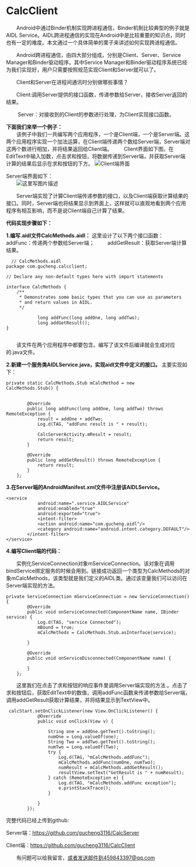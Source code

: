 # CalcClient
    
&emsp;&emsp;Android中通过Binder机制实现跨进程通信，Binder机制比较典型的例子就是AIDL Service。AIDL跨进程通信的实现在Android中是比较重要的知识点，同时也有一定的难度。本文通过一个具体简单的栗子来讲述如何实现跨进程通信。

&emsp;&emsp;Android跨进程通信，由四大部分组成，分别是Client、Server、Service Manager和Binder驱动程序。其中Service Manager和Binder驱动程序系统已经为我们实现好，用户只需要按照规范实现Client和Server就可以了。

&emsp;&emsp;Client和Server在进程间通讯时分别做哪些事情？

&emsp;&emsp;Client:调用Server提供的接口函数，传递参数给Server，接收Server返回的结果。

&emsp;&emsp; Server：对接收到的Client的参数进行处理，为Client实现接口函数。

**下面我们来举一个例子：**  
&emsp;&emsp;该例子中我们一共编写两个应用程序，一个是Client端，一个是Server端。这两个应用程序实现一个加法运算，在Client端传递两个数给Server端，Server端对这两个数进行相加，并将结果返回给Client端。
    &emsp;&emsp;Client界面如下图，在EditText中输入加数，点击求和按钮，将数据传递到Server端，并获取Server端计算的结果后显示在求和按钮的下方。
![Client端界面](http://img.blog.csdn.net/20170404221143707?watermark/2/text/aHR0cDovL2Jsb2cuY3Nkbi5uZXQvZ3VjaGVuZzMxMTY=/font/5a6L5L2T/fontsize/400/fill/I0JBQkFCMA==/dissolve/70/gravity/SouthEast)

   Server端界面如下：    
&emsp;&emsp;![这里写图片描述](http://img.blog.csdn.net/20170404221408757?watermark/2/text/aHR0cDovL2Jsb2cuY3Nkbi5uZXQvZ3VjaGVuZzMxMTY=/font/5a6L5L2T/fontsize/400/fill/I0JBQkFCMA==/dissolve/70/gravity/SouthEast)

&emsp;&emsp;Server端实现了计算Client端传递参数的接口，以及Client端获取计算结果的接口。同时，Server端也将结果显示到界面上，这样就可以直观地看到两个应用程序有相互影响，而不是说Client端自己计算了结果。  

**代码实现步骤如下：**

**1.编写.aidl文件CalcMethods.aidl：**
这里设计了以下两个接口函数：
    &emsp;&emsp;addFunc：传递两个参数给Server端；
   &emsp;&emsp; addGetResult：获取Server端计算结果。
```
  // CalcMethods.aidl
package com.gucheng.calcclient;

// Declare any non-default types here with import statements

interface CalcMethods {
    /**
     * Demonstrates some basic types that you can use as parameters
     * and return values in AIDL.
     */

            long addFunc(long addOne, long addTwo);
            long addGetResult();
}
  
```


 
 &emsp;&emsp;该文件在两个应用程序中都要包含。编写了该文件后编译就会生成对应的.java文件。
    
**2.新建一个服务类AIDLService.java，实现aidl文件中定义的接口。**
主要实现如下：

```
private static CalcMethods.Stub mCalcMethod = new         CalcMethods.Stub() {


        @Override
        public long addFunc(long addOne, long addTwo) throws RemoteException {
            result = addOne + addTwo;
            Log.d(TAG, "addFunc result is " + result);

            CalcServerActivity.mResult = result;
            return result;
        }

        @Override
        public long addGetResult() throws RemoteException {
            return result;
        }
    };
```

**3.在Server端的AndroidManifest.xml文件中注册该AIDLService。**

```
<service
            android:name=".service.AIDLService"
            android:enabled="true"
            android:exported="true">
            <intent-filter>
            <action android:name="com.gucheng.aidl"/>
            <category android:name="android.intent.category.DEFAULT"/>
        </intent-filter>
</service>
```

**4.编写Client端的代码：**

  &emsp;&emsp;实例化ServiceConnection对象mServiceConnection。该对象在调用bindService绑定服务的时候会用到。链接成功返回一个类型为CalcMethods的对象mCalcMethods，该类型就是我们定义的AIDL类。通过该变量我们可以访问在Server端实现的方法。
    
```
private ServiceConnection mServiceConnection = new ServiceConnection() {
        @Override
        public void onServiceConnected(ComponentName name, IBinder service) {
            Log.d(TAG, "service Connected");
            mBound = true;
            mCalcMethods = CalcMethods.Stub.asInterface(service);

        }

        @Override
        public void onServiceDisconnected(ComponentName name) {

        }
    };
```

&emsp;&emsp;这里我们在点击了求和按钮的响应事件里调用Server端实现的方法 。点击了求和按钮后，获取EditText中的数值，调用addFunc函数来传递参数给Server端，调用addGetResult获取计算结果，并将结果显示到TextView中。
```
 calcStart.setOnClickListener(new View.OnClickListener() {
            @Override
            public void onClick(View v) {

                String one = addOne.getText().toString();
                numOne = Long.valueOf(one);
                String Two = addTwo.getText().toString();
                numTwo = Long.valueOf(Two);
                try {
                    Log.d(TAG, "mCalcMethods.addFunc");
                    mCalcMethods.addFunc(numOne, numTwo);
                    numResult = mCalcMethods.addGetResult();
                    resultView.setText("GetResult is " + numResult);
                } catch (RemoteException e) {
                    Log.d(TAG, "mCalcMethods.addFunc exception");
                    e.printStackTrace();
                }

            }
        });
```
	  
完整代码已经上传到github:  

Server端：https://github.com/gucheng3116/CalcServer  

Client端：https://github.com/gucheng3116/CalcClient

&emsp;&emsp;有问题可以给我留言，或者发送邮件到459843397@qq.com
